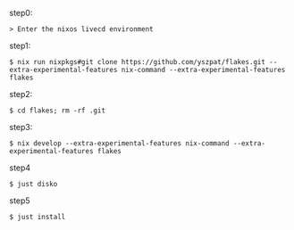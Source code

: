 step0:

```
> Enter the nixos livecd environment
```

step1:

```console
$ nix run nixpkgs#git clone https://github.com/yszpat/flakes.git --extra-experimental-features nix-command --extra-experimental-features flakes
```

step2:

```console
$ cd flakes; rm -rf .git
```

step3:

```console
$ nix develop --extra-experimental-features nix-command --extra-experimental-features flakes
```

step4

```console
$ just disko
```

step5

```console
$ just install
```
